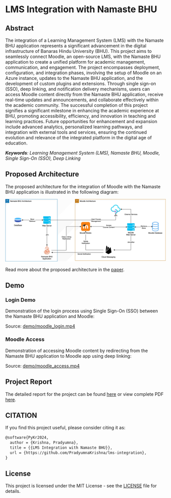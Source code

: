 # LMS Integration with Namaste BHU

## Abstract

The integration of a Learning Management System (LMS) with the Namaste BHU application represents a significant advancement in the digital infrastructure of Banaras Hindu University (BHU). This project aims to seamlessly connect Moodle, an open-source LMS, with the Namaste BHU application to create a unified platform for academic management, communication, and engagement. The project encompasses deployment, configuration, and integration phases, involving the setup of Moodle on an Azure instance, updates to the Namaste BHU application, and the development of custom plugins and extensions. Through single sign-on (SSO), deep linking, and notification delivery mechanisms, users can access Moodle content directly from the Namaste BHU application, receive real-time updates and announcements, and collaborate effectively within the academic community. The successful completion of this project signifies a significant milestone in enhancing the academic experience at BHU, promoting accessibility, efficiency, and innovation in teaching and learning practices. Future opportunities for enhancement and expansion include advanced analytics, personalized learning pathways, and integration with external tools and services, ensuring the continued evolution and relevance of the integrated platform in the digital age of education.

_**Keywords**: Learning Management System (LMS), Namaste BHU, Moodle, Single Sign-On (SSO), Deep Linking_

## Proposed Architecture

The proposed architecture for the integration of Moodle with the Namaste BHU application is illustrated in the following diagram:

![Proposed Architecture](assets/img/proposed-arch.jpg)

Read more about the proposed architecture in the [paper](docs/METHODOLOGY.md#proposed-architecture).

## Demo

### Login Demo

Demonstration of the login process using Single Sign-On (SSO) between the Namaste BHU application and Moodle:

Source: [demo/moodle_login.mp4](demo/moodle_login.mp4)

### Moodle Access

Demonstration of accessing Moodle content by redirecting from the Namaste BHU application to Moodle app using deep linking:

Source: [demo/moodle_access.mp4](demo/moodle_access.mp4)

## Project Report

The detailed report for the project can be found [here](docs) or view complete PDF [here](paper.pdf).

## CITATION

If you find this project useful, please consider citing it as:

```
@software{PyKr2024,
  author = {Krishna, Pradyumna},
  title = {{LMS Integration with Namaste BHU}},
  url = {https://github.com/PradyumnaKrishna/lms-integration},
}
```

## License

This project is licensed under the MIT License - see the [LICENSE](LICENSE.md) file for details.
